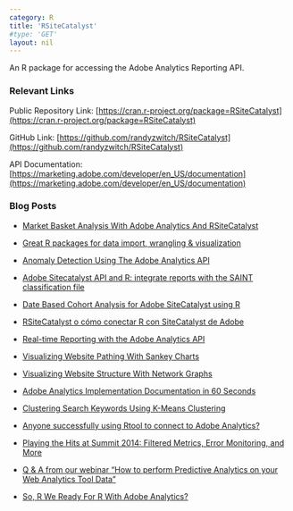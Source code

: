 ```yaml
---
category: R
title: 'RSiteCatalyst'
#type: 'GET'
layout: nil
---
```


An R package for accessing the Adobe Analytics Reporting API.

### Relevant Links

Public Repository Link: [https://cran.r-project.org/package=RSiteCatalyst](https://cran.r-project.org/package=RSiteCatalyst)

GitHub Link: [https://github.com/randyzwitch/RSiteCatalyst](https://github.com/randyzwitch/RSiteCatalyst)

API Documentation: [https://marketing.adobe.com/developer/en_US/documentation](https://marketing.adobe.com/developer/en_US/documentation)

### Blog Posts

* [Market Basket Analysis With Adobe Analytics And RSiteCatalyst](http://33sticks.com/rsitecatalyst-market-basket-analysis-adobe-analytics/)

* [Great R packages for data import, wrangling & visualization](http://www.computerworld.com/article/2921176/business-intelligence/great-r-packages-for-data-import-wrangling-visualization.html)

* [Anomaly Detection Using The Adobe Analytics API](http://randyzwitch.com/anomaly-detection-adobe-analytics-api/)

* [Adobe Sitecatalyst API and R: integrate reports with the SAINT classification file](http://www.milanor.net/blog/?p=1730)

* [Date Based Cohort Analysis for Adobe SiteCatalyst using R](http://chrisnart.blogspot.com/2014/03/date-based-cohort-analysis-for-adobe.html)

* [RSiteCatalyst o cómo conectar R con SiteCatalyst de Adobe](http://www.madridgeekgirls.es/rsitecatalyst-o-como-conectar-r-con-sitecatalyst-de-adobe/)

* [Real-time Reporting with the Adobe Analytics API](http://randyzwitch.com/real-time-reporting-adobe-analytics-api/)

* [Visualizing Website Pathing With Sankey Charts](http://randyzwitch.com/rsitecatalyst-website-pathing-sankey-charts/)

* [Visualizing Website Structure With Network Graphs](http://randyzwitch.com/rsitecatalyst-d3-network-graphs/)

* [Adobe Analytics Implementation Documentation in 60 Seconds](http://randyzwitch.com/adobe-analytics-implementation-documentation/)

* [Clustering Search Keywords Using K-Means Clustering](http://randyzwitch.com/rsitecatalyst-k-means-clustering/)

* [Anyone successfully using Rtool to connect to Adobe Analytics?](http://community.alteryx.com/t5/Data-Sources/Anyone-successfully-using-Rtool-to-connect-to-Adobe-Analytics/td-p/5400)

* [Playing the Hits at Summit 2014: Filtered Metrics, Error Monitoring, and More](http://blogs.adobe.com/digitalmarketing/analytics/playing-hits-summit-2014-filtered-metrics-error-monitoring/)

* [Q & A from our webinar “How to perform Predictive Analytics on your Web Analytics Tool Data”](http://www.tatvic.com/blog/q-a-from-our-webinar-how-to-perform-predictive-analytics-on-your-web-analytics-tool-data/)

* [So, R We Ready For R With Adobe Analytics?](http://analyticsdemystified.com/analysis/so-r-we-ready-for-r-with-adobe/)
